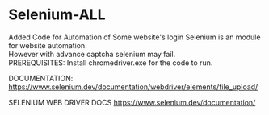 # Selenium-ALL

Added Code for Automation of Some website's login
Selenium is an module for website automation.</br>
However with advance captcha selenium may fail.</br>
PREREQUISITES:
Install chromedriver.exe for the code to run.

DOCUMENTATION:
https://www.selenium.dev/documentation/webdriver/elements/file_upload/


SELENIUM WEB DRIVER DOCS
https://www.selenium.dev/documentation/
